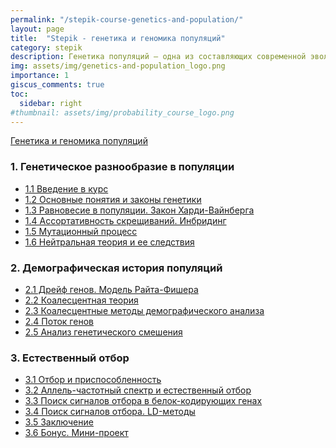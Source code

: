```yaml
---
permalink: "/stepik-course-genetics-and-population/"
layout: page
title:  "Stepik - генетика и геномика популяций"
category: stepik
description: Генетика популяций — одна из составляющих современной эволюционной теории, называемой синтетической теорией эволюции. [Описание](https://stepik.org/course/9182/info) 
img: assets/img/genetics-and-population_logo.png
importance: 1
giscus_comments: true
toc:
  sidebar: right
#thumbnail: assets/img/probability_course_logo.png
---
```



[Генетика и геномика популяций](https://stepik.org/course/9182/syllabus)

### 1. Генетическое разнообразие в популяции
   * [1.1 Введение в курс](https://stepik.org/lesson/295217/step/1?unit=276888) 
   * [1.2 Основные понятия и законы генетики](/stepik-course-genetics-and-population/module_1_2-basics-genetic-laws)
   * [1.3 Равновесие в популяции. Закон Харди-Вайнберга](/stepik/courses/genetics-and-genomics-of-populations-module_1.3_equilibrium_in_the_population_Hardy-Weinberg_law.html)
   * [1.4 Ассортативность скрещиваний. Инбридинг](/stepik/courses/genetics-and-genomics-of-populations-module_1.4_inbreeding.html)
   * [1.5 Мутационный процесс](/stepik/courses/genetics-and-genomics-of-populations-module_1.5_mutations.html)
   * [1.6 Нейтральная теория и ее следствия]()

### 2. Демографическая история популяций
   * [2.1 Дрейф генов. Модель Райта-Фишера]()
   * [2.2 Коалесцентная теория]()
   * [2.3 Коалесцентные методы демографического анализа]()
   * [2.4 Поток генов]()
   * [2.5 Анализ генетического смешения]()

### 3. Естественный отбор
   * [3.1 Отбор и приспособленность]()
   * [3.2 Аллель-частотный спектр и естественный отбор]()
   * [3.3 Поиск сигналов отбора в белок-кодирующих генах]()
   * [3.4 Поиск сигналов отбора. LD-методы]()
   * [3.5 Заключение]()
   * [3.6 Бонус. Мини-проект]()